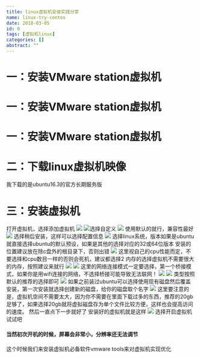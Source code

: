 ```yaml
---
title: linux虚拟机安装实践分享
name: linux-try-centos
date: 2018-03-05
id: 0
tags: [虚拟机linux]
categories: []
abstract: ""
---
```



一：安装VMware station虚拟机
=====================


<!--more-->
一：安装VMware station虚拟机
=====================


<!--more-->


一：安装VMware station虚拟机
=====================

<!--more-->

二：下载linux虚拟机映像
==============

我下载的是ubuntu16.3的官方长期服务版

三：安装虚拟机
=======

打开虚拟机，选择添加虚拟机 
![](/images/linux-try-centos1.webp) 
![](/images/linux-try-centos2.webp)选择自定义
![](/images/linux-try-centos3.webp) 使用默认的就行，兼容性最好 
![](/images/linux-try-centos4.webp) 选择稍后安装，这样可以选择配置信息
![](/images/linux-try-centos5.webp) 
选择linux系统，版本如果是ubuntu就直接选择ubuntu的默认预设，如果是其他的选择对应的32或64位版本 安装的位置建议放在除c盘外的根目录下，否则出错
![](/images/linux-try-centos6.webp)
这里视自己的cpu性能而定，不要选择和cpu数目一样的否则会死机，建议都选择2 内存的选择虚拟机不需要很大的内存，按照建议来就行
![](/images/linux-try-centos7.webp)
![](/images/linux-try-centos8.webp)
这里的网络连接模式一定要选择，第一个桥接模式，如果你是用wifi连接的网络，不选择桥接可能导致无法联网！
![](/images/linux-try-centos9.webp)
![](/images/linux-try-centos10.webp)
类型按照默认的推荐的选择即可
![](/images/linux-try-centos11.webp)
如果之前装过ubuntu可以选择使用现有磁盘然后覆盖安装，第一次安装就选择创建新的磁盘，给你的磁盘取个名字
![](/images/linux-try-centos12.webp)
这里要注意的是，虚拟机空间不需要太大，因为你不需要在里面下载过多的东西，推荐的20gb足够了，如果选择20gb就将虚拟磁盘存为单个文件比较方便，这样也会提高访问的速度。 然后一直点下一步就好了 安装好的虚拟机就是这样
![](/images/linux-try-centos13.webp)
选择开启虚拟机试试吧

#### 当然初次开机的时候，屏幕会非常小，分辨率还无法调节

这个时候我们来安装虚拟机必备软件vmware tools来对虚拟机实现优化